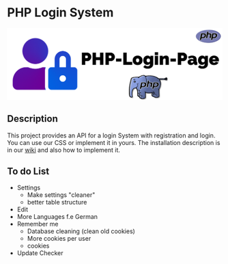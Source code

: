 # PHP Login System
<p align="center"><img src="/src/PHP-Login-Page-Logo.png"></p>

## Description
This project provides an API for a login System with registration and login. You can use our CSS or implement it in yours.
The installation description is in our <a href="https://github.com/MatBayern/PHP-Login-Page/wiki">wiki</a> and also how to implement it.
## To do List
- Settings
  - Make settings "cleaner"
  - better table structure
- Edit
- More Languages f.e German
- Remember me
  - Database cleaning (clean old cookies)
  - More cookies per user
  - cookies
- Update Checker
